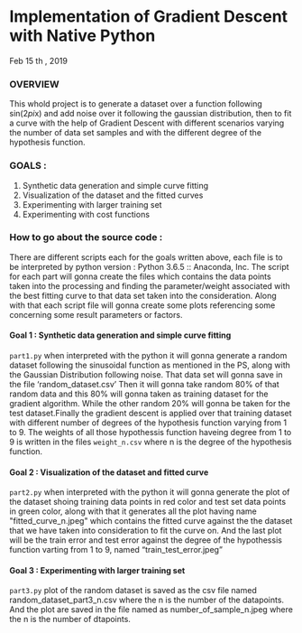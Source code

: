 # Implementation of Gradient Descent with Native Python
Feb 15​ th​ , 2019
### OVERVIEW
This whold project is to generate a dataset over a function following sin(2*pi*x) and add noise
over it following the gaussian distribution, then to fit a curve with the help of Gradient Descent
with different scenarios varying the number of data set samples and with the different degree of
the hypothesis function.

### GOALS : 
  1. Synthetic data generation and simple curve fitting
  2. Visualization of the dataset and the fitted curves
  3. Experimenting with larger training set
  4. Experimenting with cost functions

### How to go about the source code :
There are different scripts each for the goals written above, each file is to be interpreted by
python version : Python 3.6.5 :: Anaconda, Inc. The script for each part will gonna create the files
which contains the data points taken into the processing and finding the parameter/weight
associated with the best fitting curve to that data set taken into the consideration. Along with that
each script file will gonna create some plots referencing some concerning some result
parameters or factors.

#### Goal 1 : __Synthetic data generation and simple curve fitting__
`part1.py` when interpreted with the python it will gonna generate a random dataset
following the sinusoidal function as mentioned in the PS, along with the Gaussian Distribution
following noise. That data set will gonna save in the file ‘random_dataset.csv’
Then it will gonna take random 80% of that random data and this 80% will gonna taken as
training dataset for the gradient algorithm. While the other random 20% will gonna be taken for
the test dataset.Finally the gradient descent is applied over that training dataset with different number of degrees
of the hypothesis function varying from 1 to 9. The weights of all those hypothessis function
haveing degree from 1 to 9 is written in the files `weight_n.csv` where n is the degree of the
hypothesis function.

#### Goal 2 : __Visualization of the dataset and fitted curve__
`part2.py` when interpreted with the python it will gonna generate the plot of the
dataset shoing training data points in red color and test set data points in green color, along with
that it generates all the plot having name "fitted_curve_n.jpeg" which contains the fitted curve
against the the dataset that we have taken into consideration to fit the curve on. And the last plot
will be the train error and test error against the degree of the hypothessis function varting from 1
to 9, named “train_test_error.jpeg”

#### Goal 3 : __Experimenting with larger training set__
`part3.py` plot of the random dataset is saved as the csv file named
random_dataset_part3_n.csv where the n is the number of the datapoints.
And the plot are saved in the file named as number_of_sample_n.jpeg where the n is the number
of dtapoints.
